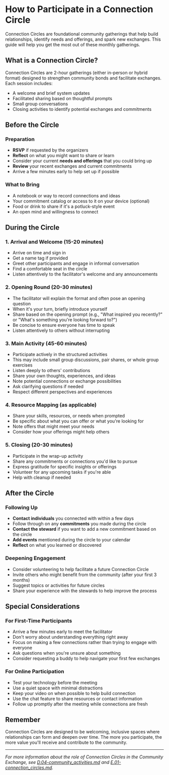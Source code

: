 # How to Participate in a Connection Circle

Connection Circles are foundational community gatherings that help build relationships, identify needs and offerings, and spark new exchanges. This guide will help you get the most out of these monthly gatherings.

## What is a Connection Circle?

Connection Circles are 2-hour gatherings (either in-person or hybrid format) designed to strengthen community bonds and facilitate exchanges. Each session includes:
- A welcome and brief system updates
- Facilitated sharing based on thoughtful prompts
- Small group conversations 
- Closing activities to identify potential exchanges and commitments

## Before the Circle

### Preparation
- **RSVP** if requested by the organizers
- **Reflect** on what you might want to share or learn
- Consider your current **needs and offerings** that you could bring up
- **Review** your recent exchanges and current commitments
- Arrive a few minutes early to help set up if possible

### What to Bring
- A notebook or way to record connections and ideas
- Your commitment catalog or access to it on your device (optional)
- Food or drink to share if it's a potluck-style event
- An open mind and willingness to connect

## During the Circle

### 1. Arrival and Welcome (15-20 minutes)
- Arrive on time and sign in
- Get a name tag if provided
- Greet other participants and engage in informal conversation
- Find a comfortable seat in the circle
- Listen attentively to the facilitator's welcome and any announcements

### 2. Opening Round (20-30 minutes)
- The facilitator will explain the format and often pose an opening question
- When it's your turn, briefly introduce yourself
- Share based on the opening prompt (e.g., "What inspired you recently?" or "What's something you're looking forward to?")
- Be concise to ensure everyone has time to speak
- Listen attentively to others without interrupting

### 3. Main Activity (45-60 minutes)
- Participate actively in the structured activities
- This may include small group discussions, pair shares, or whole group exercises
- Listen deeply to others' contributions
- Share your own thoughts, experiences, and ideas
- Note potential connections or exchange possibilities
- Ask clarifying questions if needed
- Respect different perspectives and experiences

### 4. Resource Mapping (as applicable)
- Share your skills, resources, or needs when prompted
- Be specific about what you can offer or what you're looking for
- Note offers that might meet your needs
- Consider how your offerings might help others

### 5. Closing (20-30 minutes)
- Participate in the wrap-up activity
- Share any commitments or connections you'd like to pursue
- Express gratitude for specific insights or offerings
- Volunteer for any upcoming tasks if you're able
- Help with cleanup if needed

## After the Circle

### Following Up
- **Contact individuals** you connected with within a few days
- Follow through on any **commitments** you made during the circle
- **Contact the steward** if you want to add a new commitment based on the circle
- **Add events** mentioned during the circle to your calendar
- **Reflect** on what you learned or discovered

### Deepening Engagement
- Consider volunteering to help facilitate a future Connection Circle
- Invite others who might benefit from the community (after your first 3 months)
- Suggest topics or activities for future circles
- Share your experience with the stewards to help improve the process

## Special Considerations

### For First-Time Participants
- Arrive a few minutes early to meet the facilitator
- Don't worry about understanding everything right away
- Focus on making a few connections rather than trying to engage with everyone
- Ask questions when you're unsure about something
- Consider requesting a buddy to help navigate your first few exchanges

### For Online Participation
- Test your technology before the meeting
- Use a quiet space with minimal distractions
- Keep your video on when possible to help build connection
- Use the chat feature to share resources or contact information
- Follow up promptly after the meeting while connections are fresh

## Remember
Connection Circles are designed to be welcoming, inclusive spaces where relationships can form and deepen over time. The more you participate, the more value you'll receive and contribute to the community.

---

*For more information about the role of Connection Circles in the Community Exchange, see [D.04-community_activities.md](../D-Examples/D.04-community_activities.md) and [E.01-connection_circles.md](../E-Activities/E.01-connection_circles.md).*